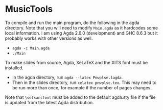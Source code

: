 # MusicTools

To compile and run the main program, do the following in the agda directory.
Note that you will need to modify `Main.agda` as it hardcodes some local information.
I am using Agda 2.6.0 (development) and GHC 8.6.3 but it probably works with other versions as well.
* `agda -c Main.agda`
* `./Main`

To make slides from source, Agda, XeLaTeX and the XITS font must be installed.
* In the agda directory, run `agda --latex Pnwplse.lagda`.
* Then in the slides directory, run `xelatex pnwplse.tex`.
This may need to be run more than once, for example if the number of pages changes.

Note that `\setsansfont` must be added to the default agda.sty file if the file is updated from the latest Agda distribution.

